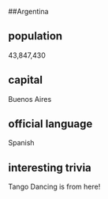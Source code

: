 ##Argentina
## population
43,847,430

## capital
Buenos Aires
 
## official language
Spanish

## interesting trivia
Tango Dancing is from here!


